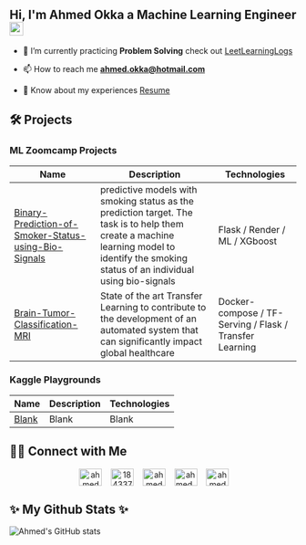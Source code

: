 ## Hi, I'm Ahmed Okka a Machine Learning Engineer <img src="https://media.giphy.com/media/hvRJCLFzcasrR4ia7z/giphy.gif" width="24">

<!-- - 🔭 I’m currently Intern at [DEPI Program](https://depi.gov.eg/) -->

<!-- - 🤝 I’m currently Intern at ALX as Data Scientist   -->
  
- 🌱 I’m currently practicing **Problem Solving** check out [LeetLearningLogs](https://github.com/ahmedokka29/LeetLearningLogs)

- 📫 How to reach me **<ahmed.okka@hotmail.com>**

- 📄 Know about my experiences [Resume](https://drive.google.com/file/d/1LEzCnj-G2VOAPqNggmrYClnBwxqdE6SI/view?usp=drive_link)

## 🛠️ Projects

### ML Zoomcamp Projects

|Name| Description | Technologies |
|---|---|---|
|[Binary-Prediction-of-Smoker-Status-using-Bio-Signals](https://github.com/ahmedokka29/Binary-Prediction-of-Smoker-Status-using-Bio-Signals)| predictive models with smoking status as the prediction target. The task is to help them create a machine learning model to identify the smoking status of an individual using bio-signals | Flask / Render / ML / XGboost |
|[Brain-Tumor-Classification-MRI](https://github.com/ahmedokka29/Brain-Tumor-Classification-MRI)| State of the art Transfer Learning to contribute to the development of an automated system that can significantly impact global healthcare | Docker-compose / TF-Serving / Flask / Transfer Learning |

### Kaggle Playgrounds

|Name| Description | Technologies |
|---|---|---|
|[Blank](https://github.com/ahmedokka29)| Blank | Blank |


## 🤝🏻 Connect with Me

<p align="center">
&nbsp;<a href="https://linkedin.com/in/ahmedokka29" target="blank"><img align="center" src="https://raw.githubusercontent.com/rahuldkjain/github-profile-readme-generator/master/src/images/icons/Social/linked-in-alt.svg" alt="ahmedokka29" height="30" width="40" /></a>
&nbsp; </a>
&nbsp;<a href="https://stackoverflow.com/users/18433713" target="blank"><img align="center" src="https://raw.githubusercontent.com/rahuldkjain/github-profile-readme-generator/master/src/images/icons/Social/stack-overflow.svg" alt="18433713" height="30" width="40" /></a>
&nbsp; </a>
&nbsp;<a href="https://kaggle.com/ahmed3okka" target="blank"><img align="center" src="https://raw.githubusercontent.com/rahuldkjain/github-profile-readme-generator/master/src/images/icons/Social/kaggle.svg" alt="ahmed3okka" height="30" width="40" /></a>
&nbsp; </a>
&nbsp;<a href="https://www.hackerrank.com/ahmed_okka" target="blank"><img align="center" src="https://raw.githubusercontent.com/rahuldkjain/github-profile-readme-generator/master/src/images/icons/Social/hackerrank.svg" alt="ahmed_okka" height="30" width="40" /></a>
&nbsp; </a>
&nbsp;<a href="https://www.leetcode.com/ahmedokka29" target="blank"><img align="center" src="https://raw.githubusercontent.com/rahuldkjain/github-profile-readme-generator/master/src/images/icons/Social/leet-code.svg" alt="ahmedokka29" height="30" width="40" /></a>

</p>

## ✨ My Github Stats ✨

![Ahmed's GitHub stats](https://github-readme-stats.vercel.app/api?username=ahmedokka29&show_icons=true&theme=normal)
